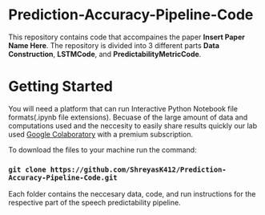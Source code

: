 # Prediction-Accuracy-Pipeline-Code

This repository contains code that accompaines the paper **Insert Paper Name Here**. The repository is divided into 3 different parts **Data Construction**, **LSTMCode**, and **PredictabilityMetricCode**.

# Getting Started
You will need a platform that can run Interactive Python Notebook file formats(.ipynb file extensions). Becuase of the large amount of data and computations used and the neccesity to easily share results quickly our lab used [Google Colaboratory](https://colab.google/) with a premium subscription.

To download the files to your machine run the command:
### `git clone https://github.com/ShreyasK412/Prediction-Accuracy-Pipeline-Code.git`

Each folder contains the neccesary data, code, and run instructions for the respective part of the speech predictability pipeline.
